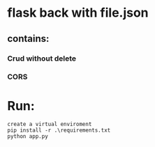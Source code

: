 # flask back with file.json
## contains:
### Crud without delete 
### CORS




# Run:
    create a virtual enviroment
    pip install -r .\requirements.txt
    python app.py